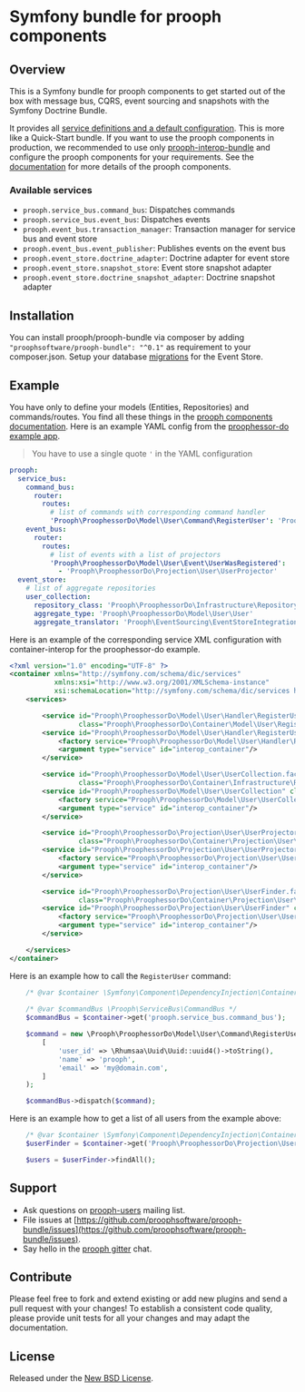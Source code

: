 # Symfony bundle for prooph components

## Overview
This is a Symfony bundle for prooph components to get started out of the box with message bus, CQRS, event sourcing and 
snapshots with the Symfony Doctrine Bundle.

It provides all [service definitions and a default configuration](src/Resources/config "Symfony Bundle Resources"). 
This is more like a Quick-Start bundle. If you want to use the prooph components in production, we recommended to use only
[prooph-interop-bundle](https://github.com/proophsoftware/prooph-interop-bundle) and configure the prooph components for
your requirements. See the [documentation](http://getprooph.org/) for more details of the prooph components.

### Available services
* `prooph.service_bus.command_bus`: Dispatches commands
* `prooph.service_bus.event_bus`: Dispatches events
* `prooph.event_bus.transaction_manager`: Transaction manager for service bus and event store
* `prooph.event_bus.event_publisher`: Publishes events on the event bus
* `prooph.event_store.doctrine_adapter`: Doctrine adapter for event store
* `prooph.event_store.snapshot_store`: Event store snapshot adapter
* `prooph.event_store.doctrine_snapshot_adapter`: Doctrine snapshot adapter

## Installation

You can install prooph/prooph-bundle via composer by adding `"proophsoftware/prooph-bundle": "^0.1"` as requirement to 
your composer.json. Setup your database [migrations](https://github.com/prooph/event-store-doctrine-adapter#database-set-up)
for the Event Store.

## Example
You have only to define your models (Entities, Repositories) and commands/routes. You find all these things in the 
[prooph components documentation](http://getprooph.org/ "prooph components documentation"). Here is an example YAML config
from the [proophessor-do example app](https://github.com/prooph/proophessor-do "prooph components example app").

> You have to use a single quote `'` in the YAML configuration

```yml
prooph:
  service_bus:
    command_bus:
      router:
        routes:
          # list of commands with corresponding command handler
          'Prooph\ProophessorDo\Model\User\Command\RegisterUser': 'Prooph\ProophessorDo\Model\User\Handler\RegisterUserHandler'
    event_bus:
      router:
        routes:
          # list of events with a list of projectors
          'Prooph\ProophessorDo\Model\User\Event\UserWasRegistered':
            - 'Prooph\ProophessorDo\Projection\User\UserProjector'
  event_store:
    # list of aggregate repositories
    user_collection:
      repository_class: 'Prooph\ProophessorDo\Infrastructure\Repository\EventStoreUserCollection'
      aggregate_type: 'Prooph\ProophessorDo\Model\User\User'
      aggregate_translator: 'Prooph\EventSourcing\EventStoreIntegration\AggregateTranslator'
```

Here is an example of the corresponding service XML configuration with container-interop for the proophessor-do example.

```xml
<?xml version="1.0" encoding="UTF-8" ?>
<container xmlns="http://symfony.com/schema/dic/services"
           xmlns:xsi="http://www.w3.org/2001/XMLSchema-instance"
           xsi:schemaLocation="http://symfony.com/schema/dic/services http://symfony.com/schema/dic/services/services-1.0.xsd">
    <services>

        <service id="Prooph\ProophessorDo\Model\User\Handler\RegisterUserHandler.factory"
                 class="Prooph\ProophessorDo\Container\Model\User\RegisterUserHandlerFactory"/>
        <service id="Prooph\ProophessorDo\Model\User\Handler\RegisterUserHandler" class="Prooph\ProophessorDo\Model\User\Handler\RegisterUserHandler">
            <factory service="Prooph\ProophessorDo\Model\User\Handler\RegisterUserHandler.factory" method="__invoke"/>
            <argument type="service" id="interop_container"/>
        </service>

        <service id="Prooph\ProophessorDo\Model\User\UserCollection.factory"
                 class="Prooph\ProophessorDo\Container\Infrastructure\Repository\EventStoreUserCollectionFactory"/>
        <service id="Prooph\ProophessorDo\Model\User\UserCollection" class="Prooph\ProophessorDo\Model\User\UserCollection">
            <factory service="Prooph\ProophessorDo\Model\User\UserCollection.factory" method="__invoke"/>
            <argument type="service" id="interop_container"/>
        </service>

        <service id="Prooph\ProophessorDo\Projection\User\UserProjector.factory"
                 class="Prooph\ProophessorDo\Container\Projection\User\UserProjectorFactory"/>
        <service id="Prooph\ProophessorDo\Projection\User\UserProjector" class="Prooph\ProophessorDo\Projection\User\UserProjector">
            <factory service="Prooph\ProophessorDo\Projection\User\UserProjector.factory" method="__invoke"/>
            <argument type="service" id="interop_container"/>
        </service>

        <service id="Prooph\ProophessorDo\Projection\User\UserFinder.factory"
                 class="Prooph\ProophessorDo\Container\Projection\User\UserFinderFactory"/>
        <service id="Prooph\ProophessorDo\Projection\User\UserFinder" class="Prooph\ProophessorDo\Projection\User\UserFinder">
            <factory service="Prooph\ProophessorDo\Projection\User\UserFinder.factory" method="__invoke"/>
            <argument type="service" id="interop_container"/>
        </service>

    </services>
</container>
```

Here is an example how to call the `RegisterUser` command:

```php
    /* @var $container \Symfony\Component\DependencyInjection\ContainerBuilder */
    
    /* @var $commandBus \Prooph\ServiceBus\CommandBus */
    $commandBus = $container->get('prooph.service_bus.command_bus');

    $command = new \Prooph\ProophessorDo\Model\User\Command\RegisterUser(
        [
            'user_id' => \Rhumsaa\Uuid\Uuid::uuid4()->toString(),
            'name' => 'prooph',
            'email' => 'my@domain.com',
        ]
    );

    $commandBus->dispatch($command);
```

Here is an example how to get a list of all users from the example above:

```php
    /* @var $container \Symfony\Component\DependencyInjection\ContainerBuilder */
    $userFinder = $container->get('Prooph\ProophessorDo\Projection\User\UserFinder');

    $users = $userFinder->findAll();
```

## Support

- Ask questions on [prooph-users](https://groups.google.com/forum/?hl=de#!forum/prooph) mailing list.
- File issues at [https://github.com/proophsoftware/prooph-bundle/issues](https://github.com/proophsoftware/prooph-bundle/issues).
- Say hello in the [prooph gitter](https://gitter.im/prooph/improoph) chat.

## Contribute

Please feel free to fork and extend existing or add new plugins and send a pull request with your changes!
To establish a consistent code quality, please provide unit tests for all your changes and may adapt the documentation.

## License

Released under the [New BSD License](LICENSE).
